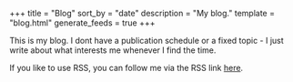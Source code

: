+++
title = "Blog"
sort_by = "date"
description = "My blog."
template = "blog.html"
generate_feeds = true
+++

This is my blog. I dont have a publication schedule or a fixed topic -
I just write about what interests me whenever I find the time.

If you like to use RSS, you can follow me via the RSS link
[here](/blog/rss.xml).
